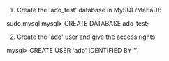   1)  Create the 'ado_test' database in MySQL/MariaDB

sudo mysql
mysql> CREATE DATABASE ado_test;

  2)  Create the 'ado' user and give the access rights:

mysql> CREATE USER 'ado' IDENTIFIED BY '';

